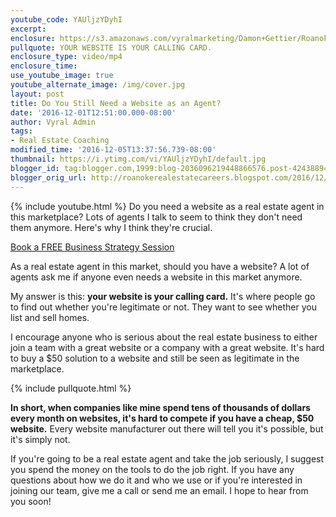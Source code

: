 ```yaml
---
youtube_code: YAUljzYDyhI
excerpt:
enclosure: https://s3.amazonaws.com/vyralmarketing/Damon+Gettier/Roanoke+Real+Estate+Agent-+Do+you+even+need+a+website+anymore%253F.mp4
pullquote: YOUR WEBSITE IS YOUR CALLING CARD.
enclosure_type: video/mp4
enclosure_time:
use_youtube_image: true
youtube_alternate_image: /img/cover.jpg
layout: post
title: Do You Still Need a Website as an Agent?
date: '2016-12-01T12:51:00.000-08:00'
author: Vyral Admin
tags:
- Real Estate Coaching
modified_time: '2016-12-05T13:37:56.739-08:00'
thumbnail: https://i.ytimg.com/vi/YAUljzYDyhI/default.jpg
blogger_id: tag:blogger.com,1999:blog-2036096219448866576.post-4243889443160275465
blogger_orig_url: http://roanokerealestatecareers.blogspot.com/2016/12/do-you-still-need-website-as-agent.html
---
```

{% include youtube.html %}
Do you need a website as a real estate agent in this marketplace? Lots of agents I talk to seem to think they don't need them anymore. Here's why I think they're crucial.

<a href="http://damongettier.com/join/" target="_blank">Book a FREE Business Strategy Session</a>

As a real estate agent in this market, should you have a website? A lot of agents ask me if anyone even needs a website in this market anymore.

 My answer is this: **your website is your calling card.** It's where people go to find out whether you're legitimate or not. They want to see whether you list and sell homes.

 I encourage anyone who is serious about the real estate business to either join a team with a great website or a company with a great website. It's hard to buy a $50 solution to a website and still be seen as legitimate in the marketplace.

{% include pullquote.html %}

**In short, when companies like mine spend tens of thousands of dollars every month on websites, it's hard to compete if you have a cheap, $50 website.** Every website manufacturer out there will tell you it's possible, but it's simply not.

 If you're going to be a real estate agent and take the job seriously, I suggest you spend the money on the tools to do the job right. If you have any questions about how we do it and who we use or if you're interested in joining our team, give me a call or send me an email. I hope to hear from you soon!
